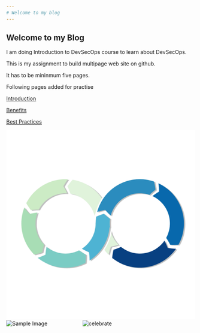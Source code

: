 ```yaml
---
# Welcome to my blog
---
```


## Welcome to my Blog
I am doing Introduction to DevSecOps course to learn about DevSecOps.

This is my assignment to build multipage web site on github.

It has to be mininmum five pages.

Following pages added for practise

[Introduction](Page2.md)

[Benefits](Page3.md)

[Best Practices](Page5.md)

![Logo](logoDevSecOps.png)
<img src="https://kangdmi.github.io/skills-github-pages/logoDevSecOps.png" alt="Sample Image">
<img src=https://octodex.github.com/images/constructocat2.jpg alt=celebrate width=300 align=right>
